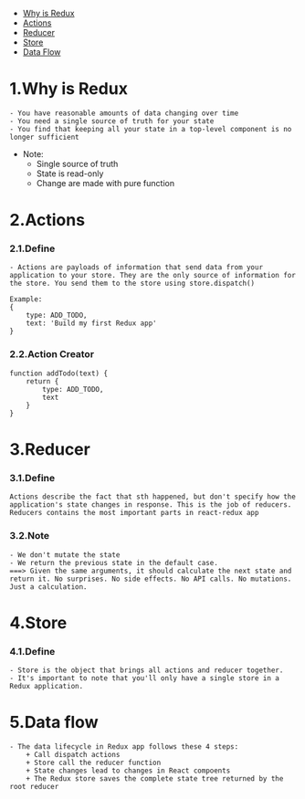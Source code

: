 * [Why is Redux](#WhyisRedux)
* [Actions](#Actions)
* [Reducer](#Reducer)
* [Store](#Store)
* [Data Flow](#DataFlow)



# 1.Why is Redux
    
    - You have reasonable amounts of data changing over time
    - You need a single source of truth for your state
    - You find that keeping all your state in a top-level component is no longer sufficient

* Note: 
    - Single source of truth
    - State is read-only
    - Change are made with pure function

# 2.Actions
### 2.1.Define
    - Actions are payloads of information that send data from your application to your store. They are the only source of information for the store. You send them to the store using store.dispatch()

    Example:
    {
        type: ADD_TODO,
        text: 'Build my first Redux app'
    }

### 2.2.Action Creator
    function addTodo(text) {
        return {
            type: ADD_TODO,
            text
        }
    }

# 3.Reducer
### 3.1.Define
    Actions describe the fact that sth happened, but don't specify how the application's state changes in response. This is the job of reducers.
    Reducers contains the most important parts in react-redux app
### 3.2.Note
    - We don't mutate the state
    - We return the previous state in the default case.
    ===> Given the same arguments, it should calculate the next state and return it. No surprises. No side effects. No API calls. No mutations. Just a calculation.
# 4.Store
### 4.1.Define
    - Store is the object that brings all actions and reducer together.
    - It's important to note that you'll only have a single store in a Redux application. 
# 5.Data flow
    - The data lifecycle in Redux app follows these 4 steps:
        + Call dispatch actions
        + Store call the reducer function
        + State changes lead to changes in React compoents
        + The Redux store saves the complete state tree returned by the root reducer